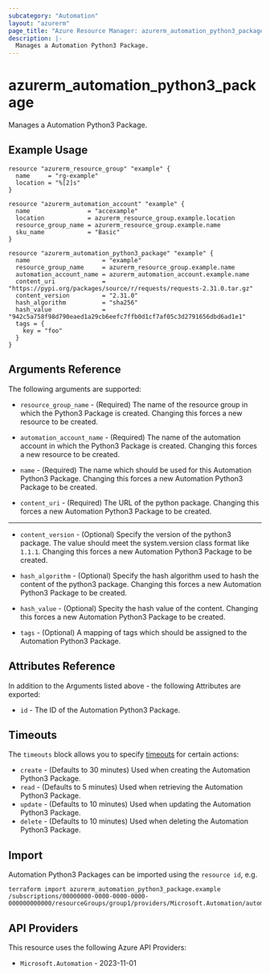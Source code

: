 ```yaml
---
subcategory: "Automation"
layout: "azurerm"
page_title: "Azure Resource Manager: azurerm_automation_python3_package"
description: |-
  Manages a Automation Python3 Package.
---
```


# azurerm_automation_python3_package

Manages a Automation Python3 Package.

## Example Usage

```hcl
resource "azurerm_resource_group" "example" {
  name     = "rg-example"
  location = "%[2]s"
}

resource "azurerm_automation_account" "example" {
  name                = "accexample"
  location            = azurerm_resource_group.example.location
  resource_group_name = azurerm_resource_group.example.name
  sku_name            = "Basic"
}

resource "azurerm_automation_python3_package" "example" {
  name                    = "example"
  resource_group_name     = azurerm_resource_group.example.name
  automation_account_name = azurerm_automation_account.example.name
  content_uri             = "https://pypi.org/packages/source/r/requests/requests-2.31.0.tar.gz"
  content_version         = "2.31.0"
  hash_algorithm          = "sha256"
  hash_value              = "942c5a758f98d790eaed1a29cb6eefc7ffb0d1cf7af05c3d2791656dbd6ad1e1"
  tags = {
    key = "foo"
  }
}
```

## Arguments Reference

The following arguments are supported:

* `resource_group_name` - (Required) The name of the resource group in which the Python3 Package is created. Changing this forces a new resource to be created.

* `automation_account_name` - (Required) The name of the automation account in which the Python3 Package is created. Changing this forces a new resource to be created.

* `name` - (Required) The name which should be used for this Automation Python3 Package. Changing this forces a new Automation Python3 Package to be created.

* `content_uri` - (Required) The URL of the python package. Changing this forces a new Automation Python3 Package to be created.


---

* `content_version` - (Optional) Specify the version of the python3 package. The value should meet the system.version class format like `1.1.1`. Changing this forces a new Automation Python3 Package to be created.

* `hash_algorithm` - (Optional) Specify the hash algorithm used to hash the content of the python3 package. Changing this forces a new Automation Python3 Package to be created.

* `hash_value` - (Optional) Specity the hash value of the content. Changing this forces a new Automation Python3 Package to be created.

* `tags` - (Optional) A mapping of tags which should be assigned to the Automation Python3 Package.

## Attributes Reference

In addition to the Arguments listed above - the following Attributes are exported: 

* `id` - The ID of the Automation Python3 Package.

## Timeouts

The `timeouts` block allows you to specify [timeouts](https://developer.hashicorp.com/terraform/language/resources/configure#define-operation-timeouts) for certain actions:

* `create` - (Defaults to 30 minutes) Used when creating the Automation Python3 Package.
* `read` - (Defaults to 5 minutes) Used when retrieving the Automation Python3 Package.
* `update` - (Defaults to 10 minutes) Used when updating the Automation Python3 Package.
* `delete` - (Defaults to 10 minutes) Used when deleting the Automation Python3 Package.

## Import

Automation Python3 Packages can be imported using the `resource id`, e.g.

```shell
terraform import azurerm_automation_python3_package.example /subscriptions/00000000-0000-0000-0000-000000000000/resourceGroups/group1/providers/Microsoft.Automation/automationAccounts/account1/python3Packages/pkg
```

## API Providers
<!-- This section is generated, changes will be overwritten -->
This resource uses the following Azure API Providers:

* `Microsoft.Automation` - 2023-11-01
